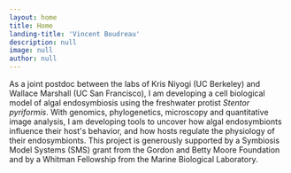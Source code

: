 ```yaml
---
layout: home
title: Home
landing-title: 'Vincent Boudreau'
description: null
image: null
author: null
---
```


As a joint postdoc between the labs of Kris Niyogi (UC Berkeley) and Wallace Marshall (UC San Francisco), I am developing a cell biological model of algal endosymbiosis using the freshwater protist <i>Stentor pyriformis</i>. With genomics, phylogenetics, microscopy and quantitative image analysis, I am developing tools to uncover how algal endosymbionts influence their host's behavior, and how hosts regulate the physiology of their endosymbionts. This project is generously supported by a Symbiosis Model Systems (SMS) grant from the Gordon and Betty Moore Foundation and by a Whitman Fellowship from the Marine Biological Laboratory.
